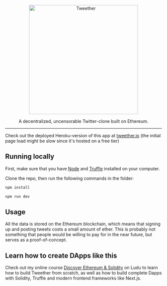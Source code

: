 <p align="center">
  <a href="http://www.tweether.io">
    <img alt="Tweether" src="https://user-images.githubusercontent.com/2598660/39965658-a1ac4cfa-569d-11e8-8221-01cfecec45a7.png" width="350">
  </a>
</p>

<p align="center">
  A decentralized, uncensorable Twitter-clone built on Ethereum.
</p>

---

Check out the deployed Heroku-version of this app at [tweether.io](http://www.tweether.io) (the initial page load might be slow since it's hosted on a free tier)

## Running locally

First, make sure that you have [Node](https://nodejs.org/en/) and [Truffle](http://truffleframework.com) installed on your computer.

Clone the repo, then run the following commands in the folder:

```bash
npm install
```

```bash
npm run dev
```

## Usage

All the data is stored on the Ethereum blockchain, which means that signing up and posting tweets costs a small amount of ether. This is probably not something that people would be willing to pay for in the near future, but serves as a proof-of-concept.

## Learn how to create DApps like this

Check out my online course [Discover Ethereum & Solidity](https://www.ludu.co/course/ethereum) on Ludu to learn how to build Tweether from scratch, as well as how to build complete Dapps with Solidity, Truffle and modern frontend frameworks like Next.js.
